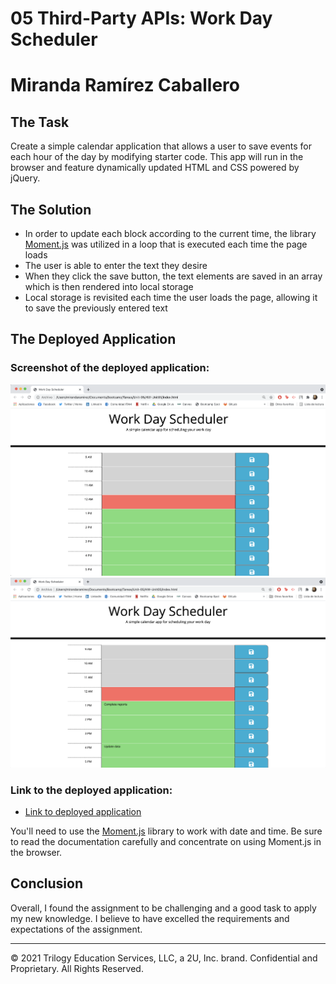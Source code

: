 # 05 Third-Party APIs: Work Day Scheduler
# Miranda Ramírez Caballero

## The Task

Create a simple calendar application that allows a user to save events for each hour of the day by modifying starter code. This app will run in the browser and feature dynamically updated HTML and CSS powered by jQuery.

## The Solution
* In order to update each block according to the current time, the library [Moment.js](https://momentjs.com/) was utilized in a loop that is executed each time the page loads
* The user is able to enter the text they desire
* When they click the save button, the text elements are saved in an array which is then rendered into local storage
* Local storage is revisited each time the user loads the page, allowing it to save the previously entered text

## The Deployed Application

### Screenshot of the deployed application: 
![Deployed application 1](./images/Deployed1.png)
![Deployed application 2](./images/Deployed2.png)

### Link to the deployed application:
* [Link to deployed application](https://mirandarmz.github.io/HW-Unit05/)

You'll need to use the [Moment.js](https://momentjs.com/) library to work with date and time. Be sure to read the documentation carefully and concentrate on using Moment.js in the browser.

## Conclusion

Overall, I found the assignment to be challenging and a good task to apply my new knowledge. I believe to have excelled the requirements and expectations of the assignment. 

- - -
© 2021 Trilogy Education Services, LLC, a 2U, Inc. brand. Confidential and Proprietary. All Rights Reserved.
